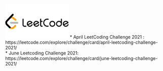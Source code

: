 # <div align="left">
<img src="https://github.com/mohammedismailb18/LeetCode/blob/main/logo.png" width="200" height="auto"/>
  </div> 
* April LeetCoding Challenge 2021 : https://leetcode.com/explore/challenge/card/april-leetcoding-challenge-2021/ <br>
* June Leetcoding Challenge 2021: https://leetcode.com/explore/challenge/card/june-leetcoding-challenge-2021/ 

